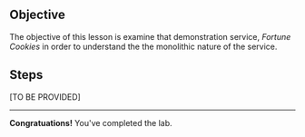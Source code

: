 ## Objective
The objective of this lesson is examine that demonstration service, *Fortune Cookies* in order to understand the the monolithic nature of the service.

## Steps

[TO BE PROVIDED]

---

**Congratuations!** You've completed the lab.